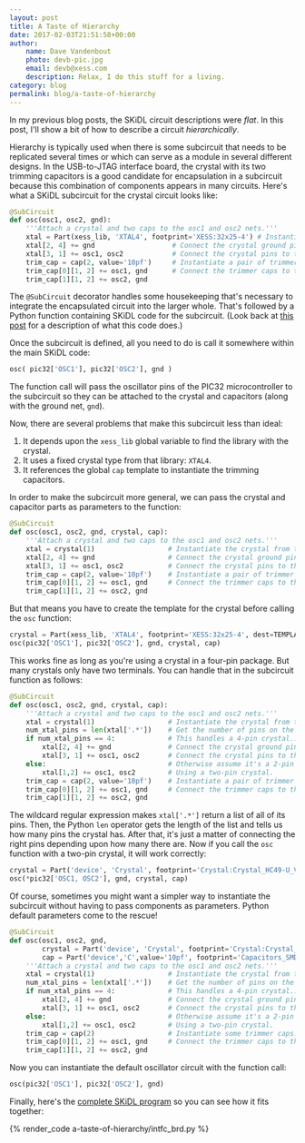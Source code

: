 ```yaml
---
layout: post
title: A Taste of Hierarchy
date: 2017-02-03T21:51:58+00:00
author:
    name: Dave Vandenbout
    photo: devb-pic.jpg
    email: devb@xess.com
    description: Relax, I do this stuff for a living.
category: blog
permalink: blog/a-taste-of-hierarchy
---
```


In my previous blog posts, the SKiDL circuit descriptions were *flat*.
In this post, I'll show a bit of how to describe a circuit *hierarchically*.

Hierarchy is typically used when there is some subcircuit that needs to be
replicated several times or which can serve as a module in several different designs.
In the USB-to-JTAG interface board, the crystal with its two trimming capacitors
is a good candidate for encapsulation in a subcircuit because this combination
of components appears in many circuits.
Here's what a SKiDL subcircuit for the crystal circuit looks like:

``` py
@SubCircuit
def osc(osc1, osc2, gnd):
    '''Attach a crystal and two caps to the osc1 and osc2 nets.'''
    xtal = Part(xess_lib, 'XTAL4', footprint='XESS:32x25-4') # Instantiate the crystal from the library.
    xtal[2, 4] += gnd                   # Connect the crystal ground pins.
    xtal[3, 1] += osc1, osc2            # Connect the crystal pins to the oscillator nets.
    trim_cap = cap(2, value='10pf')     # Instantiate a pair of trimmer caps.
    trim_cap[0][1, 2] += osc1, gnd      # Connect the trimmer caps to the crystal.
    trim_cap[1][1, 2] += osc2, gnd
```

The `@SubCircuit` decorator handles some housekeeping that's necessary to
integrate the encapsulated circuit into the larger whole.
That's followed by a Python function containing SKiDL code for the subcircuit.
(Look back at [this post]({{site.url}}/blog/building-a-usb-to-jtag-interface-using-skidl)
for a description of what this code does.)

Once the subcircuit is defined, all you need to do is call it somewhere within the
main SKiDL code:

``` py
osc( pic32['OSC1'], pic32['OSC2'], gnd )
```

The function call will pass the oscillator pins of the PIC32 microcontroller to the
subcircuit so they can be attached to the crystal and capacitors (along with the
ground net, `gnd`).

Now, there are several problems that make this subcircuit less than ideal:

1. It depends upon the `xess_lib` global variable to find the library with the crystal.
2. It uses a fixed crystal type from that library: `XTAL4`.
3. It references the global `cap` template to instantiate the trimming capacitors.

In order to make the subcircuit more general, we can pass the crystal and capacitor
parts as parameters to the function:

``` py
@SubCircuit
def osc(osc1, osc2, gnd, crystal, cap):
    '''Attach a crystal and two caps to the osc1 and osc2 nets.'''
    xtal = crystal(1)                  # Instantiate the crystal from the template.
    xtal[2, 4] += gnd                  # Connect the crystal ground pins.
    xtal[3, 1] += osc1, osc2           # Connect the crystal pins to the oscillator nets.
    trim_cap = cap(2, value='10pf')    # Instantiate a pair of trimmer caps.
    trim_cap[0][1, 2] += osc1, gnd     # Connect the trimmer caps to the crystal.
    trim_cap[1][1, 2] += osc2, gnd
```

But that means you have to create the template for the crystal before calling the
`osc` function:

``` py
crystal = Part(xess_lib, 'XTAL4', footprint='XESS:32x25-4', dest=TEMPLATE)
osc(pic32['OSC1'], pic32['OSC2'], gnd, crystal, cap)
```

This works fine as long as you're using a crystal in a four-pin package.
But many crystals only have two terminals.
You can handle that in the subcircuit function as follows:

``` py
@SubCircuit
def osc(osc1, osc2, gnd, crystal, cap):
    '''Attach a crystal and two caps to the osc1 and osc2 nets.'''
    xtal = crystal(1)                  # Instantiate the crystal from the template.
    num_xtal_pins = len(xtal['.*'])    # Get the number of pins on the crystal.
    if num_xtal_pins == 4:             # This handles a 4-pin crystal...
        xtal[2, 4] += gnd              # Connect the crystal ground pins.
        xtal[3, 1] += osc1, osc2       # Connect the crystal pins to the oscillator nets.
    else:                              # Otherwise assume it's a 2-pin crystal...
        xtal[1,2] += osc1, osc2        # Using a two-pin crystal.
    trim_cap = cap(2, value='10pf')    # Instantiate a pair of trimmer caps.
    trim_cap[0][1, 2] += osc1, gnd     # Connect the trimmer caps to the crystal.
    trim_cap[1][1, 2] += osc2, gnd
```

The wildcard regular expression makes `xtal['.*']` return a list of all of its pins.
Then, the Python `len` operator gets the length of the list and tells us how many pins the crystal has.
After that, it's just a matter of connecting the right pins depending upon how many there are.
Now if you call the `osc` function with a two-pin crystal, it will work correctly:

``` py
crystal = Part('device', 'Crystal', footprint='Crystal:Crystal_HC49-U_Vertical', dest=TEMPLATE)
osc(*pic32['OSC1, OSC2'], gnd, crystal, cap)
```

Of course, sometimes you might want a simpler way to instantiate the subcircuit
without having to pass components as parameters.
Python default parameters come to the rescue!

``` py
@SubCircuit
def osc(osc1, osc2, gnd, 
        crystal = Part('device', 'Crystal', footprint='Crystal:Crystal_HC49-U_Vertical', dest=TEMPLATE), 
        cap = Part('device','C',value='10pf', footprint='Capacitors_SMD:C_0603', dest=TEMPLATE) ):
    '''Attach a crystal and two caps to the osc1 and osc2 nets.'''
    xtal = crystal(1)                  # Instantiate the crystal from the template.
    num_xtal_pins = len(xtal['.*'])    # Get the number of pins on the crystal.
    if num_xtal_pins == 4:             # This handles a 4-pin crystal...
        xtal[2, 4] += gnd              # Connect the crystal ground pins.
        xtal[3, 1] += osc1, osc2       # Connect the crystal pins to the oscillator nets.
    else:                              # Otherwise assume it's a 2-pin crystal...
        xtal[1,2] += osc1, osc2        # Using a two-pin crystal.
    trim_cap = cap(2)                  # Instantiate some trimmer caps.
    trim_cap[0][1, 2] += osc1, gnd     # Connect the trimmer caps to the crystal.
    trim_cap[1][1, 2] += osc2, gnd
```

Now you can instantiate the default oscillator circuit with the function call:

``` py
osc(pic32['OSC1'], pic32['OSC2'], gnd)
```

Finally, here's the [complete SKiDL program]({{site.url}}/files/a-taste-of-hierarchy/intfc_brd.py) so you can see how it fits together:

{% render_code a-taste-of-hierarchy/intfc_brd.py %}
